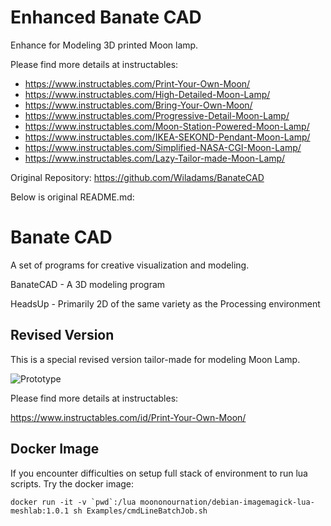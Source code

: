 # Enhanced Banate CAD

Enhance for Modeling 3D printed Moon lamp.

Please find more details at instructables:

* <https://www.instructables.com/Print-Your-Own-Moon/>
* <https://www.instructables.com/High-Detailed-Moon-Lamp/>
* <https://www.instructables.com/Bring-Your-Own-Moon/>
* <https://www.instructables.com/Progressive-Detail-Moon-Lamp/>
* <https://www.instructables.com/Moon-Station-Powered-Moon-Lamp/>
* <https://www.instructables.com/IKEA-SEKOND-Pendant-Moon-Lamp/>
* <https://www.instructables.com/Simplified-NASA-CGI-Moon-Lamp/>
* <https://www.instructables.com/Lazy-Tailor-made-Moon-Lamp/>

Original Repository:
<https://github.com/Wiladams/BanateCAD>

Below is original README.md:

# Banate CAD

A set of programs for creative visualization and modeling.

BanateCAD - A 3D modeling program

HeadsUp - Primarily 2D of the same variety as the Processing environment

## Revised Version

This is a special revised version tailor-made for modeling Moon Lamp.

![Prototype](https://cdn.instructables.com/F0J/XHYT/JCUULS1R/F0JXHYTJCUULS1R.RECTANGLE1.jpg)

Please find more details at instructables:

<https://www.instructables.com/id/Print-Your-Own-Moon/>

## Docker Image

If you encounter difficulties on setup full stack of environment to run lua scripts. Try the docker image:

```
docker run -it -v `pwd`:/lua moononournation/debian-imagemagick-lua-meshlab:1.0.1 sh Examples/cmdLineBatchJob.sh
```
